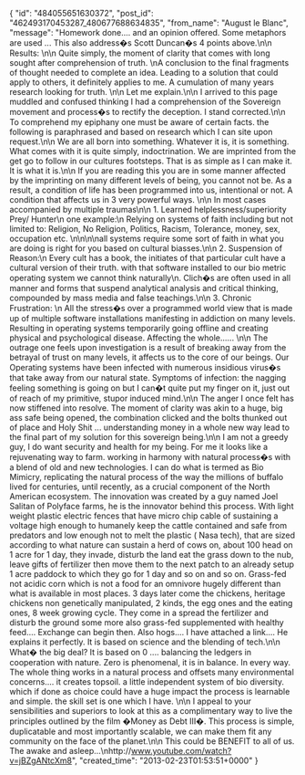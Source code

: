  {
   "id": "484055651630372",
   "post_id": "462493170453287_480677688634835",
   "from_name": "August le Blanc",
   "message": "Homework done.... and an opinion offered.  Some metaphors are used ... This also address�s Scott Duncan�s 4 points above.\n\n Results:     \n\n Quite simply, the moment of clarity that comes with long sought after comprehension of truth.  \nA conclusion to the final fragments of thought needed to complete an idea.  Leading to a solution that could apply to others, it definitely applies to me.  A cumulation of many years research looking for truth. \n\n Let me explain.\n\n I arrived to this page muddled and confused thinking I had a comprehension of the Sovereign movement and process�s to rectify the deception.  I stand corrected.\n\n To comprehend my epiphany one must be aware of certain facts. the following is paraphrased and based on research which I can site upon request.\n\n We are all born into something. Whatever it is, it is something. What comes with it is quite simply, indoctrination.  We are imprinted from the get go to follow in our cultures footsteps.  That is as simple as I can make it.  It is what it is.\n\n If you are reading this you are in some manner affected by the imprinting on many different levels of being, you cannot not be. As a result, a condition of life has been programmed into us, intentional or not. A condition that affects us in 3 very powerful ways.  \n\n In most cases accompanied by multiple traumas\n\n 1.  Learned helplessness/superiority      Prey/ Hunter\n one example:\n Relying on systems of faith including but not limited to:    Religion, No Religion, Politics, Racism, Tolerance,                                                                                                                                money, sex, occupation etc. \n\n\n\nall systems require some sort of faith in what you                                                                                                                             are doing is right for you based on cultural biasses.\n\n 2.   Suspension of Reason:\n Every cult has a book, the initiates of that particular cult have a cultural version of their truth. with that software installed to our bio metric operating system we cannot think naturally\n.  Clich�s are often used in all manner and forms that suspend analytical analysis and critical thinking, compounded by mass media and false teachings.\n\n 3.   Chronic Frustration: \n  All the stress�s over a programmed world view that is made up of  multiple software installations manifesting in addiction on many levels. Resulting in operating systems temporarily going offline and creating physical and psychological disease. Affecting the whole...... \n\n The outrage one feels upon investigation is a result of breaking away from the betrayal of trust on many levels, it affects us to the core of our beings.  Our Operating systems have been infected with numerous insidious virus�s that take away from our natural state.  Symptoms of infection: the nagging feeling something is going on but I can�t quite put my finger on it, just out of reach of my primitive, stupor induced mind.\n\n The anger I once felt has now stiffened into resolve.   The moment of clarity was akin to a huge, big ass safe being opened, the combination clicked and the bolts thunked out of place and Holy Shit ... understanding money in a whole new way lead to the final part of my solution for this sovereign being.\n\n I am not a greedy guy, I do want security and health for my being. For me it looks like a rejuvenating way to farm. working in harmony with natural process�s with a blend of old and new technologies.  I can do what is termed as Bio Mimicry, replicating the natural process of the way the millions of buffalo lived for centuries, until recently, as a crucial component of the North American ecosystem.  The innovation was created by a guy named Joel Salitan of Polyface farms,  he is the innovator behind this process. With light weight plastic electric fences that have micro chip cable of sustaining a voltage high enough to humanely keep the cattle contained and safe from predators and low enough not to melt the plastic ( Nasa tech), that are sized according to what nature can sustain a herd of cows on, about 100 head on 1 acre for 1 day, they invade, disturb the land eat the grass down to the nub, leave gifts of fertilizer then move them to the next patch to an already setup 1 acre paddock to which they go for 1 day and so on and so on. Grass-fed not acidic corn which is not a food for an omnivore hugely different than what is available in most places. 3 days later come the chickens, heritage chickens non genetically manipulated, 2 kinds, the egg ones and the eating ones, 8 week growing cycle. They come in a spread the fertilizer and disturb the ground some more also grass-fed supplemented with healthy feed.... Exchange can begin then.  Also  hogs....  I have attached a link.... He explains it perfectly. It is based on science and the blending of tech.\n\n What� the big deal?  It is based on 0 .... balancing the ledgers in cooperation with nature.  Zero is phenomenal, it is in balance. In every way.   The whole thing works in a natural process and offsets many environmental concerns.... it creates topsoil.        a  little independent system of bio diversity. which if done as choice could have a huge impact the process is learnable and simple. the skill set is one which I have.    \n\n I appeal to your sensibilities and superiors to look at this as a complimentary way to live the principles outlined by the film �Money as Debt III�.  This process is simple, duplicatable and most importantly scalable, we can make them fit any community on the face of the planet.\n\n This could be  BENEFIT to all of us. The awake and asleep...\nhttp://www.youtube.com/watch?v=jBZgANtcXm8",
   "created_time": "2013-02-23T01:53:51+0000"
 }
